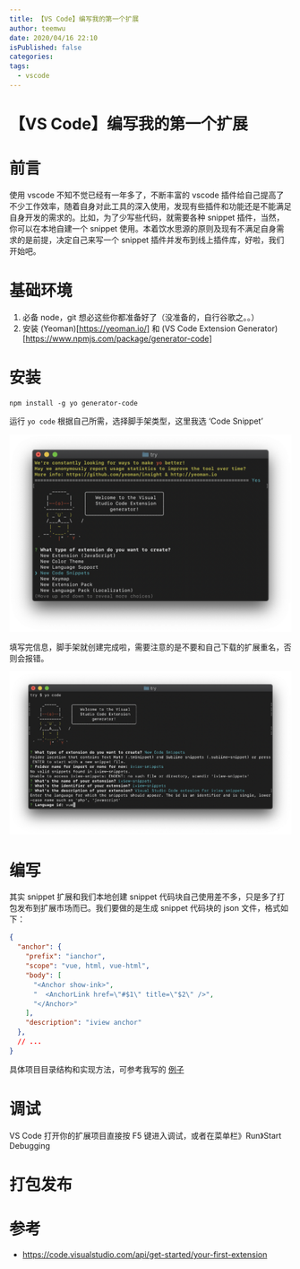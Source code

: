 ```yaml
---
title: 【VS Code】编写我的第一个扩展
author: teemwu
date: 2020/04/16 22:10
isPublished: false
categories:
tags:
  - vscode
---
```


# 【VS Code】编写我的第一个扩展

# 前言
 
使用 vscode 不知不觉已经有一年多了，不断丰富的 vscode 插件给自己提高了不少工作效率，随着自身对此工具的深入使用，发现有些插件和功能还是不能满足自身开发的需求的。比如，为了少写些代码，就需要各种 snippet 插件，当然，你可以在本地自建一个 snippet 使用。本着饮水思源的原则及现有不满足自身需求的是前提，决定自己来写一个 snippet 插件并发布到线上插件库，好啦，我们开始吧。

# 基础环境

1. 必备 node，git 想必这些你都准备好了（没准备的，自行谷歌之。。）
2. 安装 (Yeoman)[https://yeoman.io/] 和 (VS Code Extension Generator)[https://www.npmjs.com/package/generator-code]

# 安装

```
npm install -g yo generator-code

```

运行 `yo code` 根据自己所需，选择脚手架类型，这里我选 ‘Code Snippet’

![](/public/imgs/2020/04/16/2020041622100.png)


填写完信息，脚手架就创建完成啦，需要注意的是不要和自己下载的扩展重名，否则会报错。

![](/public/imgs/2020/04/16/2020041622101.png)

# 编写

其实 snippet 扩展和我们本地创建 snippet 代码块自己使用差不多，只是多了打包发布到扩展市场而已。我们要做的是生成 snippet 代码块的 json 文件，格式如下：

```json
{
  "anchor": {
    "prefix": "ianchor",
    "scope": "vue, html, vue-html",
    "body": [
      "<Anchor show-ink>",
      "  <AnchorLink href=\"#$1\" title=\"$2\" />",
      "</Anchor>"
    ],
    "description": "iview anchor"
  },
  // ...
}
```

具体项目目录结构和实现方法，可参考我写的 [例子](https://github.com/Teemwu/iview-snippet)

# 调试

VS Code 打开你的扩展项目直接按 F5 键进入调试，或者在菜单栏》Run》Start Debugging

# 打包发布
























# 参考

- https://code.visualstudio.com/api/get-started/your-first-extension